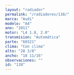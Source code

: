 ```yaml
---
layout: "radiador"
permalink: "/radiadores/138/"
marca: "Audi"
modelo: "A4"
ano: "2011"
motor: "L4 1.8, 2.0"
transmision: "Automática"
parte: "60321"
clima: "Con clima"
alto: "28 3/8"
ancho: "18 11/16"
observaciones: ""
id: "138"
---
```


